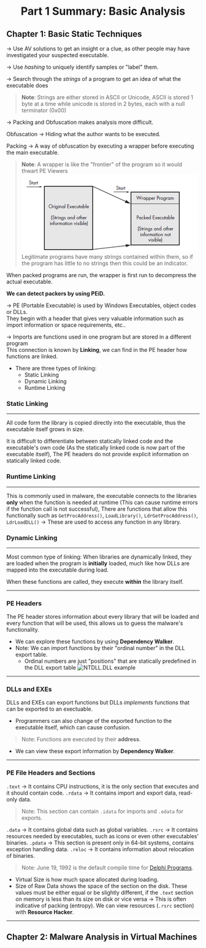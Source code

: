 # <center>Part 1 Summary: Basic Analysis</center>

## Chapter 1: Basic Static Techniques

&#8594; Use AV solutions to get an insight or a clue, as other people may have investigated your suspected executable.

&#8594; Use *hashing* to uniquely identify samples or "label" them.

&#8594; Search through the *strings* of a program to get an idea of what the executable does
>**Note**: Strings are either stored in ASCII or Unicode, ASCII is stored 1 byte at a time while unicode is stored in 2 bytes, each with a null terminator (0x00)

&#8594; Packing and Obfuscation makes analysis more difficult.

Obfuscation &#8594; Hiding what the author wants to be executed.

Packing &#8594; A way of obfuscation by executing a wrapper before executing the main executable.

> **Note**: A wrapper is like the "frontier" of the program so it would thwart PE Viewers![Wrapper Example](./Snippets/Wrappers.png)<br>Legitimate programs have many strings contained within them, so if the program has little to no strings then this could be an indicator.

When packed programs are run, the wrapper is first run to decompress the actual executable.

**We can detect packers by using PEiD.**

&#8594; PE (Portable Executable) is used by Windows Executables, object codes or DLLs.<br>They begin with a header that gives very valuable information such as import information or space requirements, etc..

&#8594; Imports are functions used in one program but are stored in a different program<br>This connection is known by **Linking**, we can find in the PE header how functions are linked.

- There are three types of linking:
  - Static Linking
  - Dynamic Linking
  - Runtime Linking

### Static Linking

---
All code form the library is copied directly into the executable, thus the executable itself grows in size.

It is difficult to differentiate between statically linked code and the executable's own code (As the statically linked code is now part of the executable itself), The PE headers do not provide explicit information on statically linked code.

### Runtime Linking

---
This is commonly used in malware, the executable connects to the libraries **only** when the function is needed at runtime (This can cause runtime errors if the function call is not successful), There are functions that allow this functionally such as `GetProcAddress()`, `LoadLibrary()`, `LdrGetProcAddress()`, `LdrLoadDLL()` &#8594; These are used to access any function in any library.

### Dynamic Linking

---
Most common type of linking: When libraries are dynamically linked, they are loaded when the program is **initially** loaded, much like how DLLs are mapped into the executable during load.

When these functions are called, they execute **within** the library itself.

---

### PE Headers

The PE header stores information about every library that will be loaded and every function that will be used, this allows us to guess the malware's functionality.

- We can explore these functions by using **Dependency Walker**.
- Note: We can import functions by their "ordinal number" in the DLL export table.
  - Ordinal numbers are just "positions" that are statically predefined in the DLL export table ![NTDLL.DLL example](https://filestore.community.support.microsoft.com/api/images/ea1825f0-0055-47a7-bbff-0d86e8e11ed3)

---

### DLLs and EXEs

DLLs and EXEs can export functions but DLLs *implements* functions that can be exported to an exectuable.

- Programmers can also change of the exported function to the executable itself, which can cause confusion.

>Note: Functions are executed by their **address**.

- We can view these export information by **Dependency Walker**.

---

### PE File Headers and Sections

`.text` &#8594; It contains CPU instructions, it is the only section that executes and it should contain code.
`.rdata` &#8594; It contains import and export data, read-only data.
>Note: This section can contain `.idata` for imports and `.edata` for exports.

`.data` &#8594; It contains global data such as global variables.
`.rsrc` &#8594; It contains resources needed by executables, such as icons or even other executables' binaries.
`.pdata` &#8594; This section is present only in 64-bit systems, contains exception handling data.
`.reloc` &#8594; It contains information about relocation of binaries.
> Note: June 19, 1992 is the default compile time for [Delphi Programs](https://en.wikipedia.org/wiki/Delphi_(software)#:~:text=Delphi%20is%20a%20general%2Dpurpose,currently%20developed%20and%20maintained%20by).

- Virtual Size is how much space allocated during loading.
- Size of Raw Data shows the space of the section on the disk.
These values must be either equal or be slightly different, if the `.text` section on memory is less than its size on disk or vice versa &#8594; This is often indicative of packing (entropy).
We can view resources (`.rsrc` section) with **Resource Hacker**.

---

## Chapter 2: Malware Analysis in Virtual Machines
